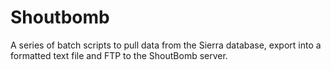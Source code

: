 # Shoutbomb
 A series of batch scripts to pull data from the Sierra database, export into a formatted text file and FTP to the ShoutBomb server.
